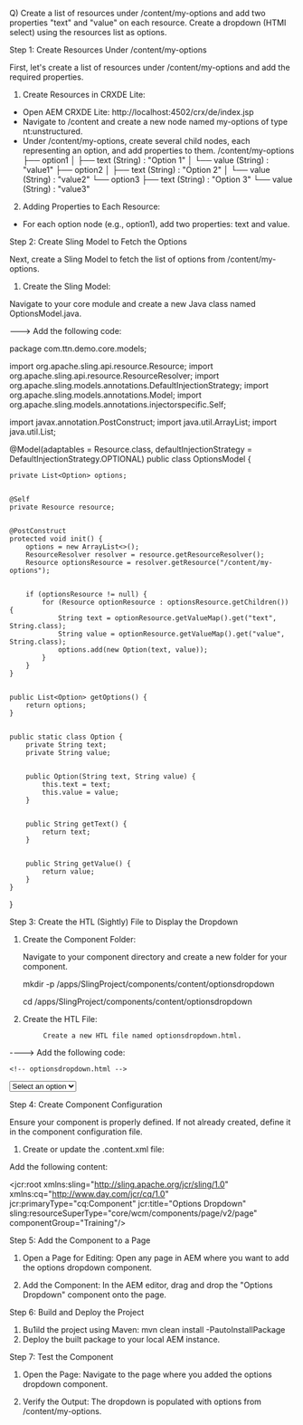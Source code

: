 Q) Create a list of resources under /content/my-options and add two properties "text"
and "value" on each resource. Create a dropdown (HTMl select) using the resources
list as options.

Step 1: Create Resources Under /content/my-options

First, let's create a list of resources under /content/my-options and add the required properties.

1) Create Resources in CRXDE Lite:

- Open AEM CRXDE Lite: http://localhost:4502/crx/de/index.jsp
- Navigate to /content and create a new node named my-options of type nt:unstructured.
- Under /content/my-options, create several child nodes, each representing an option, and add properties to them.
/content/my-options
    ├── option1
    │   ├── text (String) : "Option 1"
    │   └── value (String) : "value1"
    ├── option2
    │   ├── text (String) : "Option 2"
    │   └── value (String) : "value2"
    └── option3
        ├── text (String) : "Option 3"
        └── value (String) : "value3"


2) Adding Properties to Each Resource:

- For each option node (e.g., option1), add two properties: text and value.

Step 2: Create Sling Model to Fetch the Options

Next, create a Sling Model to fetch the list of options from /content/my-options.

1) Create the Sling Model:

Navigate to your core module and create a new Java class named OptionsModel.java.

--->  Add the following code:

package com.ttn.demo.core.models;

import org.apache.sling.api.resource.Resource;
import org.apache.sling.api.resource.ResourceResolver;
import org.apache.sling.models.annotations.DefaultInjectionStrategy;
import org.apache.sling.models.annotations.Model;
import org.apache.sling.models.annotations.injectorspecific.Self;

import javax.annotation.PostConstruct;
import java.util.ArrayList;
import java.util.List;

@Model(adaptables = Resource.class, defaultInjectionStrategy = DefaultInjectionStrategy.OPTIONAL)
public class OptionsModel {


    private List<Option> options;


    @Self
    private Resource resource;


    @PostConstruct
    protected void init() {
        options = new ArrayList<>();
        ResourceResolver resolver = resource.getResourceResolver();
        Resource optionsResource = resolver.getResource("/content/my-options");


        if (optionsResource != null) {
            for (Resource optionResource : optionsResource.getChildren()) {
                String text = optionResource.getValueMap().get("text", String.class);
                String value = optionResource.getValueMap().get("value", String.class);
                options.add(new Option(text, value));
            }
        }
    }


    public List<Option> getOptions() {
        return options;
    }


    public static class Option {
        private String text;
        private String value;


        public Option(String text, String value) {
            this.text = text;
            this.value = value;
        }


        public String getText() {
            return text;
        }


        public String getValue() {
            return value;
        }
    }
}


Step 3: Create the HTL (Sightly) File to Display the Dropdown

1) Create the Component Folder:

   Navigate to your component directory and create a new folder for your component.
   
   mkdir -p /apps/SlingProject/components/content/optionsdropdown
   
   cd /apps/SlingProject/components/content/optionsdropdown
   
2) Create the HTL File:

            Create a new HTL file named optionsdropdown.html.
            
---->	Add the following code:

	<!-- optionsdropdown.html -->
<div class="options-dropdown">
    <select>
        <option value="">Select an option</option>
        <data-sly-use.optionsModel="com.ttn.demo.core.models.OptionsModel">
            <data-sly-list.option="${optionsModel.options}">
                <option value="${option.value}">${option.text}</option>
            </data-sly-list>
        </data-sly-use.optionsModel>
    </select>
</div>

Step 4: Create Component Configuration

Ensure your component is properly defined. If not already created, define it in the component configuration file.

1) Create or update the .content.xml file:

Add the following content:

<?xml version="1.0" encoding="UTF-8"?>
<jcr:root
    xmlns:sling="http://sling.apache.org/jcr/sling/1.0"
    xmlns:cq="http://www.day.com/jcr/cq/1.0"
    jcr:primaryType="cq:Component"
    jcr:title="Options Dropdown"
    sling:resourceSuperType="core/wcm/components/page/v2/page"
    componentGroup="Training"/>
    
Step 5: Add the Component to a Page

1) Open a Page for Editing:
   Open any page in AEM where you want to add the options dropdown component.
   
2) Add the Component:
   In the AEM editor, drag and drop the "Options Dropdown" component onto the page.
   
Step 6: Build and Deploy the Project
1) Bu1ild the project using Maven:
mvn clean install -PautoInstallPackage
2) Deploy the built package to your local AEM instance.

Step 7: Test the Component

1) Open the Page:
   Navigate to the page where you added the options dropdown component.
   
2) Verify the Output:
   The dropdown is populated with options from /content/my-options.
































